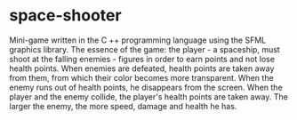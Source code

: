 # space-shooter
Mini-game written in the C ++ programming language using the SFML graphics library. 
The essence of the game: the player - a spaceship, must shoot at the falling enemies - figures in order to earn points and not lose health points. When enemies are defeated, health points are taken away from them, from which their color becomes more transparent. When the enemy runs out of health points, he disappears from the screen. When the player and the enemy collide, the player's health points are taken away. The larger the enemy, the more speed, damage and health he has.
